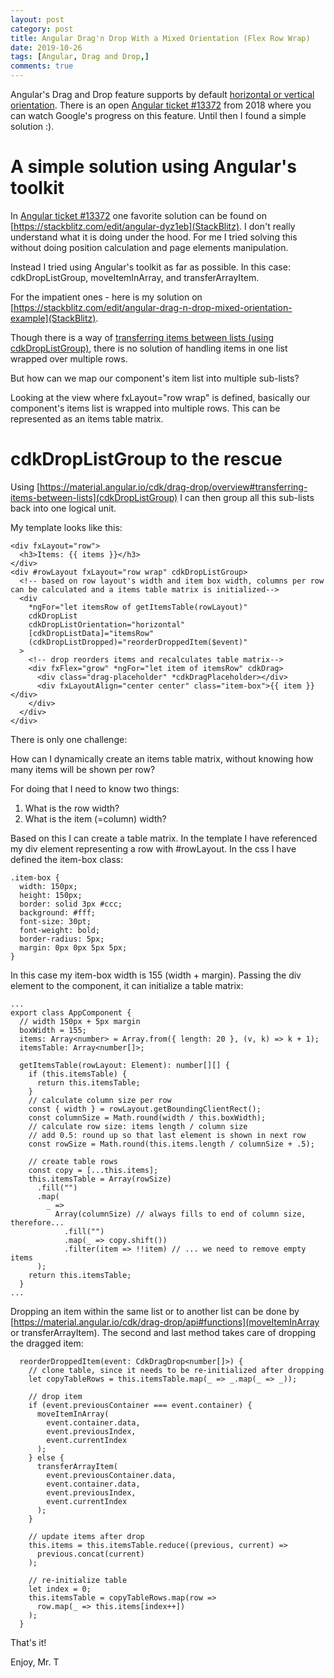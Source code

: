 ```yaml
---
layout: post
category: post
title: Angular Drag'n Drop With a Mixed Orientation (Flex Row Wrap)
date: 2019-10-26
tags: [Angular, Drag and Drop,]
comments: true
---
```


Angular's Drag and Drop feature supports by default [horizontal or vertical orientation](https://material.angular.io/cdk/drag-drop/overview#list-orientation). There is an open [Angular ticket #13372](https://github.com/angular/components/issues/13372) from 2018 where you can watch Google's progress on this feature. Until then I found a simple solution :).

# A simple solution using Angular's toolkit

In [Angular ticket #13372](https://github.com/angular/components/issues/13372) one favorite solution can be found on [https://stackblitz.com/edit/angular-dyz1eb](StackBlitz). I don't really understand what it is doing under the hood. For me I tried solving this without doing position calculation and page elements manipulation.

Instead I tried using Angular's toolkit as far as possible. In this case: cdkDropListGroup, moveItemInArray, and transferArrayItem.

For the impatient ones - here is my solution on [https://stackblitz.com/edit/angular-drag-n-drop-mixed-orientation-example](StackBlitz).

Though there is a way of [transferring items between lists (using cdkDropListGroup)](https://material.angular.io/cdk/drag-drop/overview#transferring-items-between-lists), there is no solution of handling items in one list wrapped over multiple rows. 

But how can we map our component's item list into multiple sub-lists?

Looking at the view where fxLayout="row wrap" is defined, basically our component's items list is wrapped into multiple rows. This can be represented as an items table matrix.

# cdkDropListGroup to the rescue

Using [https://material.angular.io/cdk/drag-drop/overview#transferring-items-between-lists](cdkDropListGroup) I can then group all this sub-lists back into one logical unit.

My template looks like this:
```
<div fxLayout="row">
  <h3>Items: {{ items }}</h3>
</div>
<div #rowLayout fxLayout="row wrap" cdkDropListGroup>
  <!-- based on row layout's width and item box width, columns per row can be calculated and a items table matrix is initialized-->
  <div
    *ngFor="let itemsRow of getItemsTable(rowLayout)"
    cdkDropList
    cdkDropListOrientation="horizontal"
    [cdkDropListData]="itemsRow"
    (cdkDropListDropped)="reorderDroppedItem($event)"
  >
    <!-- drop reorders items and recalculates table matrix-->
    <div fxFlex="grow" *ngFor="let item of itemsRow" cdkDrag>
      <div class="drag-placeholder" *cdkDragPlaceholder></div>
      <div fxLayoutAlign="center center" class="item-box">{{ item }}</div>
    </div>
  </div>
</div>
```

There is only one challenge:

How can I dynamically create an items table matrix, without knowing how many items will be shown per row?

For doing that I need to know two things:

1. What is the row width?
2. What is the item (=column) width?

Based on this I can create a table matrix. In the template I have referenced my div element representing a row with #rowLayout. In the css I have defined the item-box class:

```
.item-box {
  width: 150px;
  height: 150px;
  border: solid 3px #ccc;
  background: #fff;
  font-size: 30pt;
  font-weight: bold;
  border-radius: 5px;
  margin: 0px 0px 5px 5px;
}
```

In this case my item-box width is 155 (width + margin). Passing the div element to the component, it can initialize a table matrix:

```
...
export class AppComponent {
  // width 150px + 5px margin
  boxWidth = 155;
  items: Array<number> = Array.from({ length: 20 }, (v, k) => k + 1);
  itemsTable: Array<number[]>;

  getItemsTable(rowLayout: Element): number[][] {
    if (this.itemsTable) {
      return this.itemsTable;
    }
    // calculate column size per row
    const { width } = rowLayout.getBoundingClientRect();
    const columnSize = Math.round(width / this.boxWidth);
    // calculate row size: items length / column size
    // add 0.5: round up so that last element is shown in next row
    const rowSize = Math.round(this.items.length / columnSize + .5);

    // create table rows
    const copy = [...this.items];
    this.itemsTable = Array(rowSize)
      .fill("")
      .map(
        _ =>
          Array(columnSize) // always fills to end of column size, therefore...
            .fill("")
            .map(_ => copy.shift())
            .filter(item => !!item) // ... we need to remove empty items
      );
    return this.itemsTable;
  }
...
```

Dropping an item within the same list or to another list can be done by [https://material.angular.io/cdk/drag-drop/api#functions](moveItemInArray or transferArrayItem). The second and last method takes care of dropping the dragged item:

```
  reorderDroppedItem(event: CdkDragDrop<number[]>) {
    // clone table, since it needs to be re-initialized after dropping
    let copyTableRows = this.itemsTable.map(_ => _.map(_ => _));

    // drop item
    if (event.previousContainer === event.container) {
      moveItemInArray(
        event.container.data,
        event.previousIndex,
        event.currentIndex
      );
    } else {
      transferArrayItem(
        event.previousContainer.data,
        event.container.data,
        event.previousIndex,
        event.currentIndex
      );
    }

    // update items after drop
    this.items = this.itemsTable.reduce((previous, current) =>
      previous.concat(current)
    );

    // re-initialize table
    let index = 0;
    this.itemsTable = copyTableRows.map(row =>
      row.map(_ => this.items[index++])
    );
  }
```

That's it!

Enjoy, Mr. T
